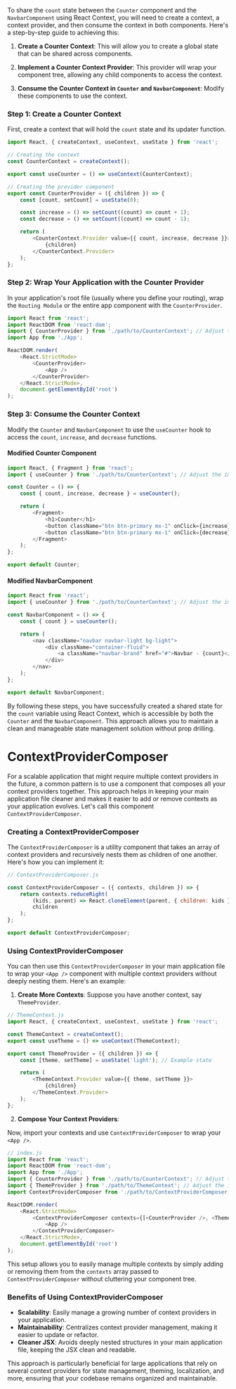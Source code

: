 To share the `count` state between the `Counter` component and the `NavbarComponent` using React Context, you will need to create a context, a context provider, and then consume the context in both components. Here's a step-by-step guide to achieving this:

1. **Create a Counter Context**: This will allow you to create a global state that can be shared across components.

2. **Implement a Counter Context Provider**: This provider will wrap your component tree, allowing any child components to access the context.

3. **Consume the Counter Context in `Counter` and `NavbarComponent`**: Modify these components to use the context.

### Step 1: Create a Counter Context

First, create a context that will hold the `count` state and its updater function.

```javascript
import React, { createContext, useContext, useState } from 'react';

// Creating the context
const CounterContext = createContext();

export const useCounter = () => useContext(CounterContext);

// Creating the provider component
export const CounterProvider = ({ children }) => {
    const [count, setCount] = useState(0);

    const increase = () => setCount((count) => count + 1);
    const decrease = () => setCount((count) => count - 1);

    return (
        <CounterContext.Provider value={{ count, increase, decrease }}>
            {children}
        </CounterContext.Provider>
    );
};
```

### Step 2: Wrap Your Application with the Counter Provider

In your application's root file (usually where you define your routing), wrap the `Routing Module` or the entire app component with the `CounterProvider`.

```javascript
import React from 'react';
import ReactDOM from 'react-dom';
import { CounterProvider } from './path/to/CounterContext'; // Adjust the import path as necessary
import App from './App';

ReactDOM.render(
    <React.StrictMode>
        <CounterProvider>
            <App />
        </CounterProvider>
    </React.StrictMode>,
    document.getElementById('root')
);
```

### Step 3: Consume the Counter Context

Modify the `Counter` and `NavbarComponent` to use the `useCounter` hook to access the `count`, `increase`, and `decrease` functions.

#### Modified Counter Component

```javascript
import React, { Fragment } from 'react';
import { useCounter } from './path/to/CounterContext'; // Adjust the import path as necessary

const Counter = () => {
    const { count, increase, decrease } = useCounter();

    return (
        <Fragment>
            <h1>Counter</h1>
            <button className="btn btn-primary mx-1" onClick={increase}>+</button>
            <button className="btn btn-primary mx-1" onClick={decrease}>-</button>
        </Fragment>
    );
};

export default Counter;
```

#### Modified NavbarComponent

```javascript
import React from 'react';
import { useCounter } from './path/to/CounterContext'; // Adjust the import path as necessary

const NavbarComponent = () => {
    const { count } = useCounter();

    return (
        <nav className="navbar navbar-light bg-light">
            <div className="container-fluid">
                <a className="navbar-brand" href="#">Navbar - {count}</a>
            </div>
        </nav>
    );
};

export default NavbarComponent;
```

By following these steps, you have successfully created a shared state for the `count` variable using React Context, which is accessible by both the `Counter` and the `NavbarComponent`. This approach allows you to maintain a clean and manageable state management solution without prop drilling.



# ContextProviderComposer

For a scalable application that might require multiple context providers in the future, a common pattern is to use a component that composes all your context providers together. This approach helps in keeping your main application file cleaner and makes it easier to add or remove contexts as your application evolves. Let's call this component `ContextProviderComposer`.

### Creating a ContextProviderComposer

The `ContextProviderComposer` is a utility component that takes an array of context providers and recursively nests them as children of one another. Here's how you can implement it:

```javascript
// ContextProviderComposer.js

const ContextProviderComposer = ({ contexts, children }) => {
    return contexts.reduceRight(
        (kids, parent) => React.cloneElement(parent, { children: kids }),
        children
    );
};

export default ContextProviderComposer;
```

### Using ContextProviderComposer

You can then use this `ContextProviderComposer` in your main application file to wrap your `<App />` component with multiple context providers without deeply nesting them. Here's an example:

1. **Create More Contexts**: Suppose you have another context, say `ThemeProvider`.

```javascript
// ThemeContext.js
import React, { createContext, useContext, useState } from 'react';

const ThemeContext = createContext();
export const useTheme = () => useContext(ThemeContext);

export const ThemeProvider = ({ children }) => {
    const [theme, setTheme] = useState('light'); // Example state

    return (
        <ThemeContext.Provider value={{ theme, setTheme }}>
            {children}
        </ThemeContext.Provider>
    );
};
```

2. **Compose Your Context Providers**:

Now, import your contexts and use `ContextProviderComposer` to wrap your `<App />`.

```javascript
// index.js
import React from 'react';
import ReactDOM from 'react-dom';
import App from './App';
import { CounterProvider } from './path/to/CounterContext'; // Adjust the import path as necessary
import { ThemeProvider } from './path/to/ThemeContext'; // Adjust the import path as necessary
import ContextProviderComposer from './path/to/ContextProviderComposer';

ReactDOM.render(
    <React.StrictMode>
        <ContextProviderComposer contexts={[<CounterProvider />, <ThemeProvider />]}>
            <App />
        </ContextProviderComposer>
    </React.StrictMode>,
    document.getElementById('root')
);
```

This setup allows you to easily manage multiple contexts by simply adding or removing them from the `contexts` array passed to `ContextProviderComposer` without cluttering your component tree.

### Benefits of Using ContextProviderComposer

- **Scalability**: Easily manage a growing number of context providers in your application.
- **Maintainability**: Centralizes context provider management, making it easier to update or refactor.
- **Cleaner JSX**: Avoids deeply nested structures in your main application file, keeping the JSX clean and readable.

This approach is particularly beneficial for large applications that rely on several context providers for state management, theming, localization, and more, ensuring that your codebase remains organized and maintainable.